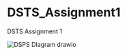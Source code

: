 # DSTS_Assignment1
DSTS Assignment 1

![DSPS DIagram drawio](https://user-images.githubusercontent.com/73988005/145674805-57e8f92d-a2fb-4965-9569-488ac3fdb59a.png)
